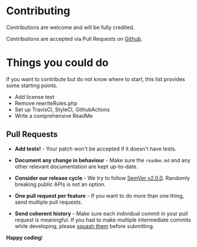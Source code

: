 # Contributing

Contributions are welcome and will be fully credited.

Contributions are accepted via Pull Requests on [Github](https://github.com/shopperlabs/framework).

# Things you could do

If you want to contribute but do not know where to start, this list provides some starting points.

-   Add license text
-   Remove rewriteRules.php
-   Set up TravisCI, StyleCI, GithubActions
-   Write a comprehensive ReadMe

## Pull Requests

-   **Add tests!** - Your patch won't be accepted if it doesn't have tests.

-   **Document any change in behaviour** - Make sure the `readme.md` and any other relevant documentation are kept up-to-date.

-   **Consider our release cycle** - We try to follow [SemVer v2.0.0](http://semver.org/). Randomly breaking public APIs is not an option.

-   **One pull request per feature** - If you want to do more than one thing, send multiple pull requests.

-   **Send coherent history** - Make sure each individual commit in your pull request is meaningful. If you had to make multiple intermediate commits while developing, please [squash them](http://www.git-scm.com/book/en/v2/Git-Tools-Rewriting-History#Changing-Multiple-Commit-Messages) before submitting.

**Happy coding**!
